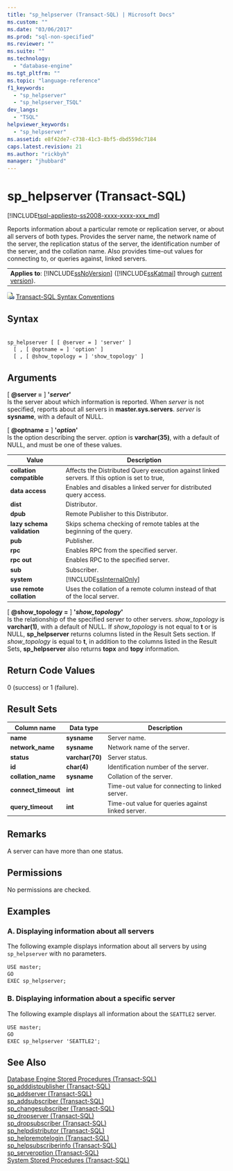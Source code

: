 ```yaml
---
title: "sp_helpserver (Transact-SQL) | Microsoft Docs"
ms.custom: ""
ms.date: "03/06/2017"
ms.prod: "sql-non-specified"
ms.reviewer: ""
ms.suite: ""
ms.technology: 
  - "database-engine"
ms.tgt_pltfrm: ""
ms.topic: "language-reference"
f1_keywords: 
  - "sp_helpserver"
  - "sp_helpserver_TSQL"
dev_langs: 
  - "TSQL"
helpviewer_keywords: 
  - "sp_helpserver"
ms.assetid: e8f42de7-c738-41c3-8bf5-dbd559dc7184
caps.latest.revision: 21
ms.author: "rickbyh"
manager: "jhubbard"
---
```

# sp_helpserver (Transact-SQL)
[!INCLUDE[tsql-appliesto-ss2008-xxxx-xxxx-xxx_md](../../../a9retired/includes/tsql-appliesto-ss2008-xxxx-xxxx-xxx-md.md)]

  Reports information about a particular remote or replication server, or about all servers of both types. Provides the server name, the network name of the server, the replication status of the server, the identification number of the server, and the collation name. Also provides time-out values for connecting to, or queries against, linked servers.  
  
||  
|-|  
|**Applies to**: [!INCLUDE[ssNoVersion](../../../a9notintoc/includes/ssnoversion-md.md)] ([!INCLUDE[ssKatmai](../../../a9notintoc/includes/sskatmai-md.md)] through [current version](http://go.microsoft.com/fwlink/p/?LinkId=299658)).|  
  
 ![Topic link icon](../../../a9notintoc/media/topic-link.gif "Topic link icon") [Transact-SQL Syntax Conventions](../../../t-sql/language-elements/transact-sql-syntax-conventions-transact-sql.md)  
  
## Syntax  
  
```  
  
sp_helpserver [ [ @server = ] 'server' ]   
  [ , [ @optname = ] 'option' ]   
  [ , [ @show_topology = ] 'show_topology' ]  
```  
  
## Arguments  
 [ **@server =** ] **'***server***'**  
 Is the server about which information is reported. When *server* is not specified, reports about all servers in **master.sys.servers**. *server* is **sysname**, with a default of NULL.  
  
 [ **@optname =** ] **'***option***'**  
 Is the option describing the server. *option* is **varchar(**35**)**, with a default of NULL, and must be one of these values.  
  
|Value|Description|  
|-----------|-----------------|  
|**collation compatible**|Affects the Distributed Query execution against linked servers. If this option is set to true,|  
|**data access**|Enables and disables a linked server for distributed query access.|  
|**dist**|Distributor.|  
|**dpub**|Remote Publisher to this Distributor.|  
|**lazy schema validation**|Skips schema checking of remote tables at the beginning of the query.|  
|**pub**|Publisher.|  
|**rpc**|Enables RPC from the specified server.|  
|**rpc out**|Enables RPC to the specified server.|  
|**sub**|Subscriber.|  
|**system**|[!INCLUDE[ssInternalOnly](../../../integration-services/data-flow/transformations/includes/ssinternalonly-md.md)]|  
|**use remote collation**|Uses the collation of a remote column instead of that of the local server.|  
  
 [ **@show_topology =** ] **'***show_topology***'**  
 Is the relationship of the specified server to other servers. *show_topology* is **varchar(**1**)**, with a default of NULL. If *show_topology* is not equal to **t** or is NULL, **sp_helpserver** returns columns listed in the Result Sets section. If *show_topology* is equal to **t**, in addition to the columns listed in the Result Sets, **sp_helpserver** also returns **topx** and **topy** information.  
  
## Return Code Values  
 0 (success) or 1 (failure).  
  
## Result Sets  
  
|Column name|Data type|Description|  
|-----------------|---------------|-----------------|  
|**name**|**sysname**|Server name.|  
|**network_name**|**sysname**|Network name of the server.|  
|**status**|**varchar(**70**)**|Server status.|  
|**id**|**char(**4**)**|Identification number of the server.|  
|**collation_name**|**sysname**|Collation of the server.|  
|**connect_timeout**|**int**|Time-out value for connecting to linked server.|  
|**query_timeout**|**int**|Time-out value for queries against linked server.|  
  
## Remarks  
 A server can have more than one status.  
  
## Permissions  
 No permissions are checked.  
  
## Examples  
  
### A. Displaying information about all servers  
 The following example displays information about all servers by using `sp_helpserver` with no parameters.  
  
```  
USE master;  
GO  
EXEC sp_helpserver;  
```  
  
### B. Displaying information about a specific server  
 The following example displays all information about the `SEATTLE2` server.  
  
```  
USE master;  
GO  
EXEC sp_helpserver 'SEATTLE2';  
```  
  
## See Also  
 [Database Engine Stored Procedures &#40;Transact-SQL&#41;](../../../relational-databases/reference/system-stored-procedures/database-engine-stored-procedures-transact-sql.md)   
 [sp_adddistpublisher &#40;Transact-SQL&#41;](../../../relational-databases/reference/system-stored-procedures/sp-adddistpublisher-transact-sql.md)   
 [sp_addserver &#40;Transact-SQL&#41;](../../../relational-databases/reference/system-stored-procedures/sp-addserver-transact-sql.md)   
 [sp_addsubscriber &#40;Transact-SQL&#41;](../../../relational-databases/reference/system-stored-procedures/sp-addsubscriber-transact-sql.md)   
 [sp_changesubscriber &#40;Transact-SQL&#41;](../../../relational-databases/reference/system-stored-procedures/sp-changesubscriber-transact-sql.md)   
 [sp_dropserver &#40;Transact-SQL&#41;](../../../relational-databases/reference/system-stored-procedures/sp-dropserver-transact-sql.md)   
 [sp_dropsubscriber &#40;Transact-SQL&#41;](../../../relational-databases/reference/system-stored-procedures/sp-dropsubscriber-transact-sql.md)   
 [sp_helpdistributor &#40;Transact-SQL&#41;](../../../relational-databases/reference/system-stored-procedures/sp-helpdistributor-transact-sql.md)   
 [sp_helpremotelogin &#40;Transact-SQL&#41;](../../../relational-databases/reference/system-stored-procedures/sp-helpremotelogin-transact-sql.md)   
 [sp_helpsubscriberinfo &#40;Transact-SQL&#41;](../../../relational-databases/reference/system-stored-procedures/sp-helpsubscriberinfo-transact-sql.md)   
 [sp_serveroption &#40;Transact-SQL&#41;](../../../relational-databases/reference/system-stored-procedures/sp-serveroption-transact-sql.md)   
 [System Stored Procedures &#40;Transact-SQL&#41;](../../../relational-databases/reference/system-stored-procedures/system-stored-procedures-transact-sql.md)  
  
  